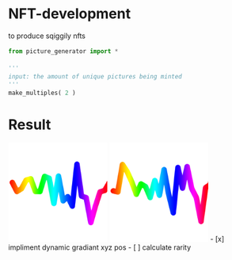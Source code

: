 # NFT-development

to produce sqiggily nfts

```py
from picture_generator import *

'''
input: the amount of unique pictures being minted
'''
make_multiples( 2 )
```

# Result
<img style='text-align:center' height=200 width=200 src='https://github.com/Wizock/NFT-development/blob/master/pictures/10.png?raw=true'>
<img style='text-align:center' height=200 width=200 src='https://github.com/Wizock/NFT-development/blob/master/pictures/13.png?raw=true'>
- [x] impliment dynamic gradiant xyz pos
- [ ] calculate rarity
